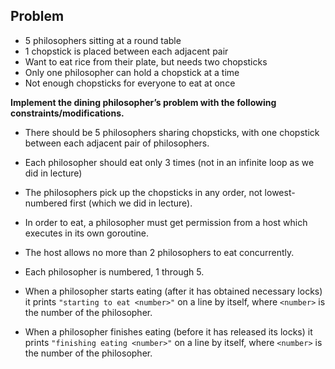 ## Problem

- 5 philosophers sitting at a round table
- 1 chopstick is placed between each adjacent pair
- Want to eat rice from their plate, but needs two chopsticks
- Only one philosopher can hold a chopstick at a time
- Not enough chopsticks for everyone to eat at once
 
**Implement the dining philosopher’s problem with the following constraints/modifications.**

- There should be 5 philosophers sharing chopsticks, with one chopstick between each adjacent pair of philosophers.

- Each philosopher should eat only 3 times (not in an infinite loop as we did in lecture)

- The philosophers pick up the chopsticks in any order, not lowest-numbered first (which we did in lecture).

- In order to eat, a philosopher must get permission from a host which executes in its own goroutine.

- The host allows no more than 2 philosophers to eat concurrently.

- Each philosopher is numbered, 1 through 5.

- When a philosopher starts eating (after it has obtained necessary locks) it prints `"starting to eat <number>"` on a line by itself, where `<number>` is the number of the philosopher.

- When a philosopher finishes eating (before it has released its locks) it prints `"finishing eating <number>"` on a line by itself, where `<number>` is the number of the philosopher.